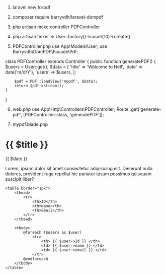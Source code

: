 1. laravel new forpdf
2. composer require barryvdh/laravel-dompdf
3. php artisan make:controller PDFController
4. php artisan tinker
    => User::factory()->count(10)->create()

5. PDFController.php
use App\Models\User;
use Barryvdh\DomPDF\Facade\Pdf;

class PDFController extends Controller
{
    public function generatePDF()
    {
        $users = User::get();
        $data = [
            'title' => 'Welcome to Hell',
            'date' => date('m/d/Y'),
            'users' => $users,
        ];

        $pdf = PDF::loadView('mypdf', $data);
        return $pdf->stream();
    }
}

6. web.php
use App\Http\Controllers\PDFController;
Route::get('generate-pdf', [PDFController::class, 'generatePDF']);

7. mypdf.blade.php
<h1> {{ $title }} </h1>
    <p> {{ $date }} </p>
    <p>Lorem, ipsum dolor sit amet consectetur adipisicing elit. Deserunt nulla dolores, provident fuga repellat hic
        pariatur ipsum possimus quisquam suscipit liber?</p>
    
    <table border="1px">
        <thead>
            <tr>
                <th>ID</th>
                <th>Name</th>
                <th>Email</th>
            </tr>
        </thead>

        <tbody>
            @foreach ($users as $user)
                <tr>
                    <th> {{ $user->id }} </th>
                    <td> {{ $user->name }} </td>
                    <td> {{ $user->email }} </td>
                </tr>
            @endforeach
        </tbody>
    </table>
